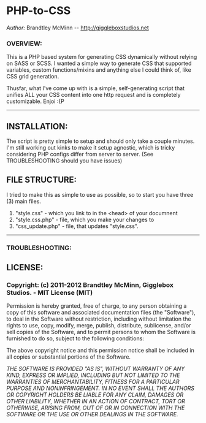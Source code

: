 # PHP-to-CSS
*Author:* Brandtley McMinn -- http://giggleboxstudios.net

### OVERVIEW:
This is a PHP based system for generating CSS dynamically without relying on SASS or SCSS. I wanted a simple way to generate CSS that supported variables, custom functions/mixins and anything else I could think of, like CSS grid generation.

Thusfar, what I've come up with is a simple, self-generating script that unifies ALL your CSS content into one http request and is completely customizable. Enjoi :{P

- - -


## INSTALLATION:
The script is pretty simple to setup and should only take a couple minutes. I'm still working out kinks to make it setup agnostic, which is tricky considering PHP configs differ from server to server. (See TROUBLESHOOTING should you have issues)


## FILE STRUCTURE:
I tried to make this as simple to use as possible, so to start you have three (3) main files.
1. "style.css" - which you link to in the &lt;head&gt; of your documnent
2. "style.css.php" - file, which you make your changes to
3. "css_update.php" - file, that updates "style.css".



- - -

### TROUBLESHOOTING:



## LICENSE:

### Copyright: (c) 2011-2012 Brandtley McMinn, Gigglebox Studios. - MIT License (MIT)

Permission is hereby granted, free of charge, to any person obtaining a copy of this software and associated documentation files (the "Software"), to deal in the Software without restriction, including without limitation the rights to use, copy, modify, merge, publish, distribute, sublicense, and/or sell copies of the Software, and to permit persons to whom the Software is furnished to do so, subject to the following conditions:

The above copyright notice and this permission notice shall be included in all copies or substantial portions of the Software.

*THE SOFTWARE IS PROVIDED "AS IS", WITHOUT WARRANTY OF ANY KIND, EXPRESS OR IMPLIED, INCLUDING BUT NOT LIMITED TO THE WARRANTIES OF MERCHANTABILITY, FITNESS FOR A PARTICULAR PURPOSE AND NONINFRINGEMENT. IN NO EVENT SHALL THE AUTHORS OR COPYRIGHT HOLDERS BE LIABLE FOR ANY CLAIM, DAMAGES OR OTHER LIABILITY, WHETHER IN AN ACTION OF CONTRACT, TORT OR OTHERWISE, ARISING FROM, OUT OF OR IN CONNECTION WITH THE SOFTWARE OR THE USE OR OTHER DEALINGS IN THE SOFTWARE.*
